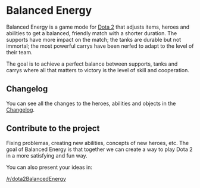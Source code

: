 

Balanced Energy
==

Balanced Energy is a game mode for [Dota 2](http://www.dota2.com/play/) that adjusts items, heroes and abilities to get a balanced, friendly match with a shorter duration. The supports have more impact on the match; the tanks are durable but not immortal; the most powerful carrys have been nerfed to adapt to the level of their team. 

The goal is to achieve a perfect balance between supports, tanks and carrys where all that matters to victory is the level of skill and cooperation.

Changelog
--

You can see all the changes to the heroes, abilities and objects in the [Changelog](https://balancedenergy.github.io/).

Contribute to the project
--

Fixing problemas, creating new abilities, concepts of new heroes, etc. The goal of Balanced Energy is that together we can create a way to play Dota 2 in a more satisfying and fun way.

You can also present your ideas in:

[/r/dota2BalancedEnergy](https://www.reddit.com/r/dota2BalancedEnergy/)